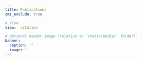 ```yaml
---
title: Publications
cms_exclude: true

# View.
view:  citation

# Optional header image (relative to `static/media/` folder).
banner:
  caption: ''
  image: ''
---
```


